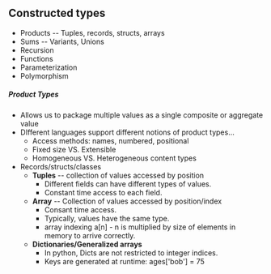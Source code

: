 ## Constructed types
- Products -- Tuples, records, structs, arrays
- Sums -- Variants, Unions
- Recursion
- Functions
- Parameterization
- Polymorphism

##### Product Types
- Allows us to package multiple values as a single composite or aggregate value
- DIfferent languages support different notions of product types...
	- Access methods: names, numbered, positional
	- Fixed size VS. Extensible
	- Homogeneous VS. Heterogeneous content types
- Records/structs/classes
	- **Tuples** -- collection of values accessed by position
		- Different fields can have different types of values.
		- Constant time access to each field.
	- **Array** -- Collection of values accessed by position/index
		- Consant time access.
		- Typically, values have the same type.
		- array indexing a[n] - n is multiplied by size of elements in memory to arrive correctly.
	- **Dictionaries/Generalized arrays**
		- In python, Dicts are not restricted to integer indices.
		- Keys are generated at runtime: ages['bob'] = 75
